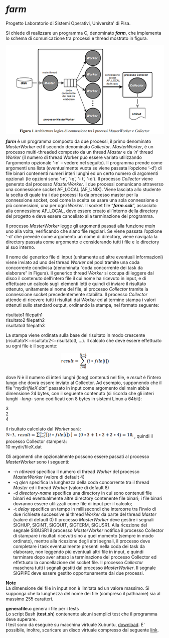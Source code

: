 # *farm*
Progetto Laboratorio di Sistemi Operativi, Universita' di Pisa.

Si chiede di realizzare un programma C, denominato __*farm*__, che implementa lo schema di comunicazione tra
processi e thread mostrato in figura.

<p align="center">
  <img src="utility/img/figura1.png" style="display: block; margin: 0 auto;">
</p>

__*farm*__ è un programma composto da due processi, il primo denominato *MasterWorker* ed il secondo denominato *Collector*.
*MasterWorker*, è un processo multi-threaded composto da un thread *Master* e da ‘*n*’ thread *Worker*
(il numero di thread Worker può essere variato utilizzando l’argomento opzionale ‘-n’ – vedere nel seguito).
Il programma prende come argomenti una lista (eventualmente vuota se viene passata l’opzione ‘-d’) di file
binari contenenti numeri interi lunghi ed un certo numero di argomenti opzionali (le opzioni sono ‘-n’, ‘-q’, ‘-
t’, ‘-d’). Il processo *Collector* viene generato dal processo *MasterWorker*. I due processi comunicano attraverso
una connessione socket AF_LOCAL (AF_UNIX). Viene lasciata allo studente la scelta di quale tra i due
processi fa da processo master per la connessione socket, così come la scelta se usare una sola connessione o
più connessioni, una per ogni *Worker*. Il socket file “__*farm.sck*__”, associato alla connessione AF_LOCAL, deve
essere creato all’interno della directory del progetto e deve essere cancellato alla terminazione del programma.

Il processo *MasterWorker* legge gli argomenti passati alla funzione *main* uno alla volta, verificando che siano
file regolari. Se viene passata l’opzione ‘-d’ che prevede come argomento un nome di directory, viene navigata
la directory passata come argomento e considerando tutti i file e le directory al suo interno.

Il nome del generico file di input (unitamente ad altre eventuali informazioni) viene inviato ad uno dei thread
*Worker* del pool tramite una coda concorrente condivisa (denominata “coda concorrente dei task da elaborare”
in Figura). Il generico thread *Worker* si occupa di leggere dal disco il contenuto dell’intero file il cui nome
ha ricevuto in input, e di effettuare un calcolo sugli elementi letti e quindi di inviare il risultato ottenuto,
unitamente al nome del file, al processo *Collector* tramite la connessione socket precedentemente stabilita.
Il processo *Collector* attende di ricevere tutti i risultati dai *Worker* ed al termine stampa i valori ottenuti sullo
standard output, ordinando la stampa, nel formato seguente:

risultato1 filepath1  
risultato2 filepath2  
risultato3 filepath3

La stampa viene ordinata sulla base del risultato in modo crescente (risultato1<=risultato2<=risultato3, …). Il
calcolo che deve essere effettuato su ogni file è il seguente:

<p align="center">
  <img src="utility/img/figura2.png" style="display: block; margin: 0 auto;">
</p>

dove N è il numero di interi lunghi (long) contenuti nel file, e *result* è l’intero lungo che dovrà essere inviato
al Collector. Ad esempio, supponendo che il file “mydir/*fileX.dat*” passato in input come argomento del main
abbia dimensione 24 bytes, con il seguente contenuto (si ricorda che gli interi lunghi –*long*– sono codificati
con 8 bytes in sistemi Linux a 64bit):

3  
2  
4  

il risultato calcolato dal *Worker* sarà: ![](/utility/img/figura3.png) , quindi il processo Collector stamperà:  
 10 mydir/fileX.dat

Gli argomenti che opzionalmente possono essere passati al processo *MasterWorker* sono i seguenti:
- -n *nthread* specifica il numero di thread *Worker* del processo *MasterWorker* (valore di default 4)
- -q *qlen* specifica la lunghezza della coda concorrente tra il thread *Master* ed i thread *Worker* (valore
di default 8)
- -d *directory-name* specifica una directory in cui sono contenuti file binari ed eventualmente altre
directory contenente file binari; i file binari dovranno essere utilizzati come file di input per il calcolo;
- -t *delay* specifica un tempo in millisecondi che intercorre tra l’invio di due richieste successive ai
thread *Worker* da parte del thread *Master* (valore di default 0)
Il processo *MasterWorker* deve gestire i segnali SIGHUP, SIGINT, SIGQUIT, SIGTERM, SIGUSR1. Alla
ricezione del segnale SIGUSR1 il processo *MasterWorker* notifica il processo Collector di stampare i risultati
ricevuti sino a quel momento (sempre in modo ordinato), mentre alla ricezione degli altri segnali, il processo
deve completare i task eventualmente presenti nella coda dei task da elaborare, non leggendo più eventuali
altri file in input, e quindi terminare dopo aver atteso la terminazione del processo Collector ed effettuato la
cancellazione del socket file. Il processo *Collector* maschera tutti i segnali gestiti dal processo *MasterWorker*.
Il segnale SIGPIPE deve essere gestito opportunamente dai due processi.

__Note__  
La dimensione dei file in input non è limitata ad un valore massimo. Si supponga che la lunghezza del nome
dei file (compreso il pathname) sia al massimo 255 caratteri.

__generafile.c__ genera i file per i tests  
Lo script Bash (__test.sh__) contenente alcuni semplici test che il programma deve superare.  
I test sono da eseguire su macchina virtuale Xubuntu, [download](http://xubuntu.org/). E' possibile, inoltre, scaricare un disco virtuale compresso dal seguente [link](http://calvados.di.unipi.it/storage/teaching/LinuxVM/xubuntu.vmdk.zip).



